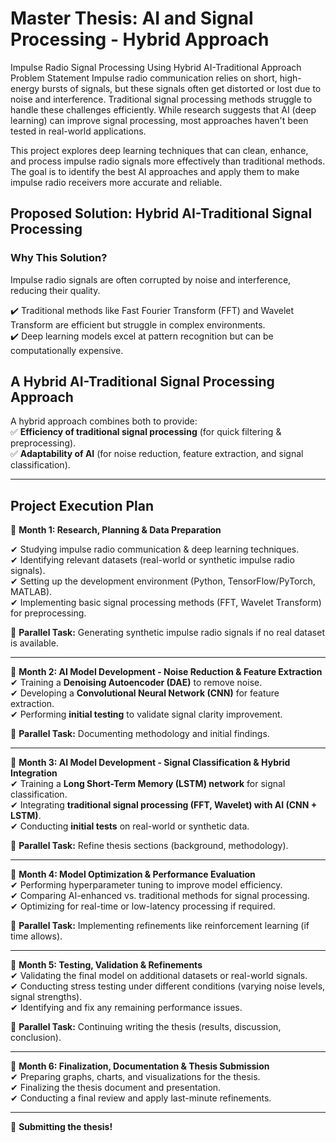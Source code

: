 # Master Thesis: AI and Signal Processing - Hybrid Approach

Impulse Radio Signal Processing Using Hybrid AI-Traditional Approach
Problem Statement
Impulse radio communication relies on short, high-energy bursts of signals, but these signals often get distorted or lost due to noise and interference. Traditional signal processing methods struggle to handle these challenges efficiently. While research suggests that AI (deep learning) can improve signal processing, most approaches haven't been tested in real-world applications.

This project explores deep learning techniques that can clean, enhance, and process impulse radio signals more effectively than traditional methods. The goal is to identify the best AI approaches and apply them to make impulse radio receivers more accurate and reliable.

## Proposed Solution: Hybrid AI-Traditional Signal Processing  

### Why This Solution?  
Impulse radio signals are often corrupted by noise and interference, reducing their quality.  

✔️ Traditional methods like Fast Fourier Transform (FFT) and Wavelet Transform are efficient but struggle in complex environments.  
✔️ Deep learning models excel at pattern recognition but can be computationally expensive.  


## A Hybrid AI-Traditional Signal Processing Approach

A hybrid approach combines both to provide:  
✅ **Efficiency of traditional signal processing** (for quick filtering & preprocessing).  
✅ **Adaptability of AI** (for noise reduction, feature extraction, and signal classification).  

---

## **Project Execution Plan**

📌 **Month 1: Research, Planning & Data Preparation**  

✔ Studying impulse radio communication & deep learning techniques.  
✔ Identifying relevant datasets (real-world or synthetic impulse radio signals).  
✔ Setting up the development environment (Python, TensorFlow/PyTorch, MATLAB).  
✔ Implementing basic signal processing methods (FFT, Wavelet Transform) for preprocessing.  

🔄 **Parallel Task:** Generating synthetic impulse radio signals if no real dataset is available.  

---

📌 **Month 2: AI Model Development - Noise Reduction & Feature Extraction**  
✔ Training a **Denoising Autoencoder (DAE)** to remove noise.  
✔ Developing a **Convolutional Neural Network (CNN)** for feature extraction.  
✔ Performing **initial testing** to validate signal clarity improvement.  

🔄 **Parallel Task:** Documenting methodology and initial findings.  

---

📌 **Month 3: AI Model Development - Signal Classification & Hybrid Integration**  
✔ Training a **Long Short-Term Memory (LSTM) network** for signal classification.  
✔ Integrating **traditional signal processing (FFT, Wavelet) with AI (CNN + LSTM)**.  
✔ Conducting **initial tests** on real-world or synthetic data.  

🔄 **Parallel Task:** Refine thesis sections (background, methodology).  

---

📌 **Month 4: Model Optimization & Performance Evaluation**  
✔ Performing hyperparameter tuning to improve model efficiency.  
✔ Comparing AI-enhanced vs. traditional methods for signal processing.  
✔ Optimizing for real-time or low-latency processing if required.  

🔄 **Parallel Task:** Implementing refinements like reinforcement learning (if time allows).  

---

📌 **Month 5: Testing, Validation & Refinements**  
✔ Validating the final model on additional datasets or real-world signals.  
✔ Conducting stress testing under different conditions (varying noise levels, signal strengths).  
✔ Identifying and fix any remaining performance issues.  

🔄 **Parallel Task:** Continuing writing the thesis (results, discussion, conclusion).

---

📌 **Month 6: Finalization, Documentation & Thesis Submission**  
✔ Preparing graphs, charts, and visualizations for the thesis.  
✔ Finalizing the thesis document and presentation.  
✔ Conducting a final review and apply last-minute refinements.  

---

 🎉 **Submitting the thesis!**

